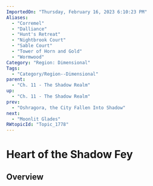 ```yaml
---
ImportedOn: "Thursday, February 16, 2023 6:10:23 PM"
Aliases:
  - "Corremel"
  - "Dalliance"
  - "Hunt's Retreat"
  - "Nightbrook Court"
  - "Sable Court"
  - "Tower of Horn and Gold"
  - "Wormwood"
Category: "Region: Dimensional"
Tags:
  - "Category/Region--Dimensional"
parent:
  - "Ch. 11 - The Shadow Realm"
up:
  - "Ch. 11 - The Shadow Realm"
prev:
  - "Oshragora, the City Fallen Into Shadow"
next:
  - "Moonlit Glades"
RWtopicId: "Topic_1778"
---
```

# Heart of the Shadow Fey
## Overview

